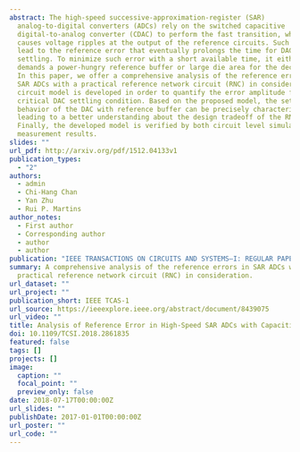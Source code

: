 ```yaml
---
abstract: The high-speed successive-approximation-register (SAR)
  analog-to-digital converters (ADCs) rely on the switched capacitive
  digital-to-analog converter (CDAC) to perform the fast transition, which
  causes voltage ripples at the output of the reference circuits. Such ripples
  lead to the reference error that eventually prolongs the time for DAC
  settling. To minimize such error with a short available time, it either
  demands a power-hungry reference buffer or large die area for the decoupling.
  In this paper, we offer a comprehensive analysis of the reference errors in
  SAR ADCs with a practical reference network circuit (RNC) in consideration. A
  circuit model is developed in order to quantify the error amplitude for the
  critical DAC settling condition. Based on the proposed model, the settling
  behavior of the DAC with reference buffer can be precisely characterized,
  leading to a better understanding about the design tradeoff of the RNC.
  Finally, the developed model is verified by both circuit level simulations and
  measurement results.
slides: ""
url_pdf: http://arxiv.org/pdf/1512.04133v1
publication_types:
  - "2"
authors:
  - admin
  - Chi-Hang Chan
  - Yan Zhu
  - Rui P. Martins
author_notes:
  - First author
  - Corresponding author
  - author
  - author
publication: "IEEE TRANSACTIONS ON CIRCUITS AND SYSTEMS–I: REGULAR PAPERS"
summary: A comprehensive analysis of the reference errors in SAR ADCs with a
  practical reference network circuit (RNC) in consideration.
url_dataset: ""
url_project: ""
publication_short: IEEE TCAS-1
url_source: https://ieeexplore.ieee.org/abstract/document/8439075
url_video: ""
title: Analysis of Reference Error in High-Speed SAR ADCs with Capacitive DAC
doi: 10.1109/TCSI.2018.2861835
featured: false
tags: []
projects: []
image:
  caption: ""
  focal_point: ""
  preview_only: false
date: 2018-07-17T00:00:00Z
url_slides: ""
publishDate: 2017-01-01T00:00:00Z
url_poster: ""
url_code: ""
---
```

